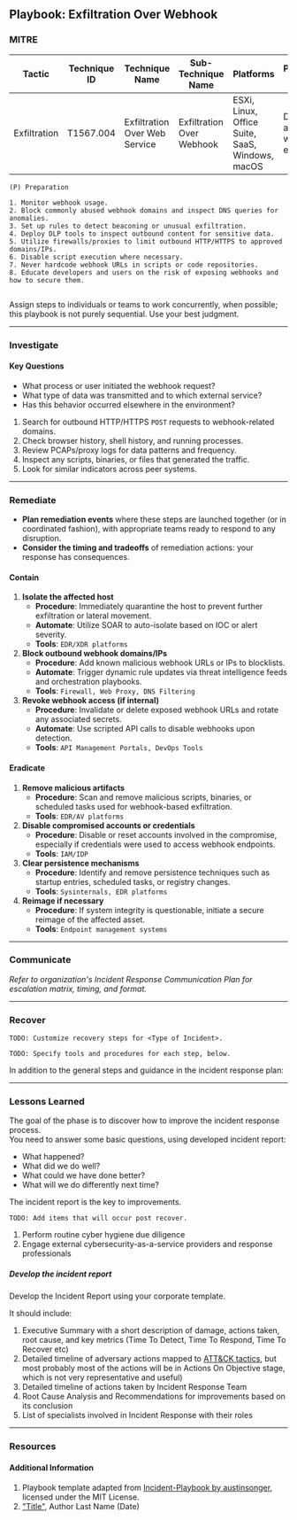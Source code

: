 ## Playbook: Exfiltration Over Webhook
    
### MITRE

| Tactic | Technique ID | Technique Name | Sub-Technique Name | Platforms | Permissions Required |
| ------ | ------------ | -------------- | ------------------ |---------- |--------------------- |
|Exfiltration|T1567.004|Exfiltration Over Web Service|Exfiltration Over Webhook|ESXi, Linux, Office Suite, SaaS, Windows, macOS|Direct access to webhook endpoint|


```
(P) Preparation

1. Monitor webhook usage.
2. Block commonly abused webhook domains and inspect DNS queries for anomalies.
3. Set up rules to detect beaconing or unusual exfiltration.
4. Deploy DLP tools to inspect outbound content for sensitive data.
5. Utilize firewalls/proxies to limit outbound HTTP/HTTPS to approved domains/IPs.
6. Disable script execution where necessary.
7. Never hardcode webhook URLs in scripts or code repositories.
8. Educate developers and users on the risk of exposing webhooks and how to secure them.
 
```
  
Assign steps to individuals or teams to work concurrently, when possible; this playbook is not purely sequential. Use your best judgment.

--------------

### Investigate

#### Key Questions
- What process or user initiated the webhook request?
- What type of data was transmitted and to which external service?
- Has this behavior occurred elsewhere in the environment?

1. Search for outbound HTTP/HTTPS `POST` requests to webhook-related domains.
2. Check browser history, shell history, and running processes.
3. Review PCAPs/proxy logs for data patterns and frequency.
4. Inspect any scripts, binaries, or files that generated the traffic.
5. Look for similar indicators across peer systems.

--------------

### Remediate

* **Plan remediation events** where these steps are launched together (or in coordinated fashion), with appropriate teams ready to respond to any disruption.
* **Consider the timing and tradeoffs** of remediation actions: your response has consequences.

#### Contain

1. **Isolate the affected host**
   - **Procedure**: Immediately quarantine the host to prevent further exfiltration or lateral movement.
   - **Automate**: Utilize SOAR to auto-isolate based on IOC or alert severity.
   - **Tools**: `EDR/XDR platforms`
2. **Block outbound webhook domains/IPs**
   - **Procedure**: Add known malicious webhook URLs or IPs to blocklists.
   - **Automate**: Trigger dynamic rule updates via threat intelligence feeds and orchestration playbooks.
   - **Tools**: `Firewall, Web Proxy, DNS Filtering`
4. **Revoke webhook access (if internal)**
   - **Procedure**: Invalidate or delete exposed webhook URLs and rotate any associated secrets.
   - **Automate**: Use scripted API calls to disable webhooks upon detection.
   - **Tools**: `API Management Portals, DevOps Tools`

#### Eradicate

1. **Remove malicious artifacts**
   - **Procedure**: Scan and remove malicious scripts, binaries, or scheduled tasks used for webhook-based exfiltration.
   - **Tools**: `EDR/AV platforms`
2. **Disable compromised accounts or credentials**
   - **Procedure**: Disable or reset accounts involved in the compromise, especially if credentials were used to access webhook endpoints.
   - **Tools**: `IAM/IDP`
3. **Clear persistence mechanisms**
   - **Procedure**: Identify and remove persistence techniques such as startup entries, scheduled tasks, or registry changes.
   - **Tools**: `Sysinternals, EDR platforms`
4. **Reimage if necessary**
   - **Procedure**: If system integrity is questionable, initiate a secure reimage of the affected asset.
   - **Tools**: `Endpoint management systems`

--------------

### Communicate

*Refer to organization's Incident Response Communication Plan for escalation matrix, timing, and format.*

--------------

### Recover

`TODO: Customize recovery steps for <Type of Incident>.`

`TODO: Specify tools and procedures for each step, below.`

In addition to the general steps and guidance in the incident response plan:


--------------
  
### Lessons Learned

The goal of the phase is to discover how to improve the incident response process.  
You need to answer some basic questions, using developed incident report:  

- What happened?  
- What did we do well?  
- What could we have done better?  
- What will we do differently next time?  

The incident report is the key to improvements.  

`TODO: Add items that will occur post recover.`
  
1.    Perform routine cyber hygiene due diligence
2.    Engage external cybersecurity-as-a-service providers and response professionals
 

##### Develop the incident report

Develop the Incident Report using your corporate template.  

It should include:  

1. Executive Summary with a short description of damage, actions taken, root cause, and key metrics (Time To Detect, Time To Respond, Time To Recover etc)  
2. Detailed timeline of adversary actions mapped to [ATT&CK tactics](https://attack.mitre.org/tactics/enterprise/), but most probably most of the actions will be in Actions On Objective stage, which is not very representative and useful)  
3. Detailed timeline of actions taken by Incident Response Team  
4. Root Cause Analysis and Recommendations for improvements based on its conclusion  
5. List of specialists involved in Incident Response with their roles  

 

--------------

### Resources

#### Additional Information

1. Playbook template adapted from [Incident-Playbook by austinsonger](https://github.com/austinsonger/Incident-Playbook), licensed under the MIT License.
2. <a name="identity-and-access-playbook-ref-1"></a>["Title"](#TODO-url), Author Last Name (Date)


